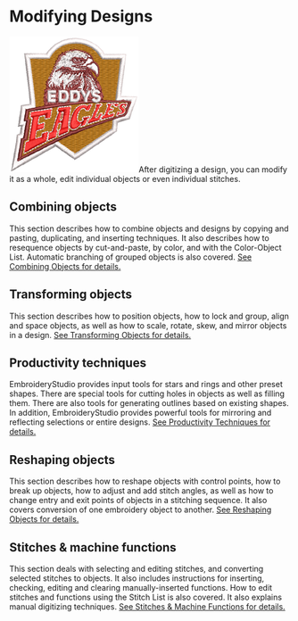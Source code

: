 # Modifying Designs

![e4_Sample04.png](assets/e4_Sample04.png)After digitizing a design, you can modify it as a whole, edit individual objects or even individual stitches.

## Combining objects

This section describes how to combine objects and designs by copying and pasting, duplicating, and inserting techniques. It also describes how to resequence objects by cut-and-paste, by color, and with the Color-Object List. Automatic branching of grouped objects is also covered. [See Combining Objects for details.](../combine/Combining_Objects)

## Transforming objects

This section describes how to position objects, how to lock and group, align and space objects, as well as how to scale, rotate, skew, and mirror objects in a design. [See Transforming Objects for details.](../transform/Transforming_Objects)

## Productivity techniques

EmbroideryStudio provides input tools for stars and rings and other preset shapes. There are special tools for cutting holes in objects as well as filling them. There are also tools for generating outlines based on existing shapes. In addition, EmbroideryStudio provides powerful tools for mirroring and reflecting selections or entire designs. [See Productivity Techniques for details.](../productivity/Productivity_Techniques)

## Reshaping objects

This section describes how to reshape objects with control points, how to break up objects, how to adjust and add stitch angles, as well as how to change entry and exit points of objects in a stitching sequence. It also covers conversion of one embroidery object to another. [See Reshaping Objects for details.](../reshape/Reshaping_Objects)

## Stitches & machine functions

This section deals with selecting and editing stitches, and converting selected stitches to objects. It also includes instructions for inserting, checking, editing and clearing manually-inserted functions. How to edit stitches and functions using the Stitch List is also covered. It also explains manual digitizing techniques. [See Stitches & Machine Functions for details.](../functions/Stitches_Machine_Functions)
